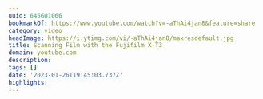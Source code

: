 ```yaml
---
uuid: 645601066
bookmarkOf: https://www.youtube.com/watch?v=-aThAi4jan8&feature=share
category: video
headImage: https://i.ytimg.com/vi/-aThAi4jan8/maxresdefault.jpg
title: Scanning Film with the Fujifilm X-T3
domain: youtube.com
description:
tags: []
date: '2023-01-26T19:45:03.737Z'
highlights:
---
```




